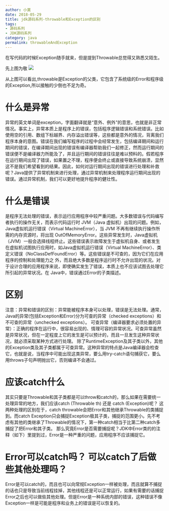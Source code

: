 ```yaml
---
author: 小莫
date: 2018-05-29
title: jdk源码系列-throwable和Exception的区别
tags:
- 源码系列
- JDK源码系列
category: java
permalink: throwableAndException
---
```

在写代码的时候Exception随手就来，但是提到Throwable总觉得又熟悉又陌生。
<!-- more -->

先上图为敬
![](https://image.xiaomo.info/blog/throwable.jpg)

从上图可以看出,throwable是Exception的父类，它包含了系统级的Error和程序级的Exception,所以接触的少倒也不足为奇。

# 什么是异常
异常的英文单词是exception，字面翻译就是“意外、例外”的意思，也就是非正常情况。事实上，异常本质上是程序上的错误，包括程序逻辑错误和系统错误。比如使用空的引用、数组下标越界、内存溢出错误等，这些都是意外的情况，背离我们程序本身的意图。错误在我们编写程序的过程中会经常发生，包括编译期间和运行期间的错误，在编译期间出现的错误有编译器帮助我们一起修正，然而运行期间的错误便不是编译器力所能及了，并且运行期间的错误往往是难以预料的。假若程序在运行期间出现了错误，如果置之不理，程序便会终止或直接导致系统崩溃，显然这不是我们希望看到的结果。因此，如何对运行期间出现的错误进行处理和补救呢？Java提供了异常机制来进行处理，通过异常机制来处理程序运行期间出现的错误。通过异常机制，我们可以更好地提升程序的健壮性。

# 什么是错误
是程序无法处理的错误，表示运行应用程序中较严重问题。大多数错误与代码编写者执行的操作无关，而表示代码运行时 JVM（Java 虚拟机）出现的问题。例如，Java虚拟机运行错误（Virtual MachineError），当 JVM 不再有继续执行操作所需的内存资源时，将出现 OutOfMemoryError。这些异常发生时，Java虚拟机（JVM）一般会选择线程终止。这些错误表示故障发生于虚拟机自身、或者发生在虚拟机试图执行应用时，如Java虚拟机运行错误（Virtual MachineError）、类定义错误（NoClassDefFoundError）等。这些错误是不可查的，因为它们在应用程序的控制和处理能力之 外，而且绝大多数是程序运行时不允许出现的状况。对于设计合理的应用程序来说，即使确实发生了错误，本质上也不应该试图去处理它所引起的异常状况。在 Java中，错误通过Error的子类描述。

# 区别
注意：异常和错误的区别：异常能被程序本身可以处理，错误是无法处理。通常，Java的异常(包括Exception和Error)分为可查的异常（checked exceptions）和不可查的异常（unchecked exceptions）。 
可查异常（编译器要求必须处置的异常）：正确的程序在运行中，很容易出现的、情理可容的异常状况。可查异常虽然是异常状况，但在一定程度上它的发生是可以预计的，而且一旦发生这种异常状况，就必须采取某种方式进行处理。 
除了RuntimeException及其子类以外，其他的Exception类及其子类都属于可查异常。这种异常的特点是Java编译器会检查它，也就是说，当程序中可能出现这类异常，要么用try-catch语句捕获它，要么用throws子句声明抛出它，否则编译不会通过。

# 应该catch什么
其实只要是Throwable和其子类都是可以throw和catch的，那么如果在需要统一处理异常的地方，我们应该catch (Throwable th) 还是 catch (Exception)呢？ 
这两种处理的区别在于，catch throwable会把Error和其他继承Throwable的类捕捉到。而catch Exception只会捕捉Exception极其子类，捕捉的范围更小。先不考虑有其他的类继承了Throwable的情况下，第一种catch相当于比第二种catch多捕捉了把Error和其子类。 
那么究竟Error是否需要捕捉呢？JDK中Error类的的注释（如下）里提到过，Error是一种严重的问题，应用程序不应该捕捉它。 

# Error可以catch吗？ 可以catch了后做些其他处理吗？
Error是可以catch的，而且也可以向常规Exception一样被处理，而且就算不捕捉的话也只是导致当前线程挂掉，其他线程还是可以正常运行，如果有需要的话捕捉Error之后也可以做些其他处理。但是Error是一种系统内部的错误，这种错误不像Exception一样是可能是程序和业务上的错误是可以恢复的。
